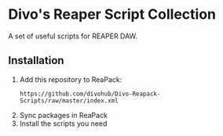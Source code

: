 # Divo's Reaper Script Collection

A set of useful scripts for REAPER DAW.

## Installation

1. Add this repository to ReaPack:
   ```
   https://github.com/divohub/Divo-Reapack-Scripts/raw/master/index.xml
    ```
2. Sync packages in ReaPack
3. Install the scripts you need
